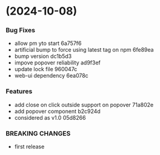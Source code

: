 #  (2024-10-08)


### Bug Fixes

* allow pm yto start 6a757f6
* artificial bump to force using latest tag on npm 6fe89ea
* bump version dc1b5d3
* impove popover reliability ad9f3ef
* update lock file 960047c
* web-ui dependency 6ea078c


### Features

* add close on click outside support on popover 71a802e
* add popover component b2c924d
* considered as v1.0 05d8266


### BREAKING CHANGES

* first release



